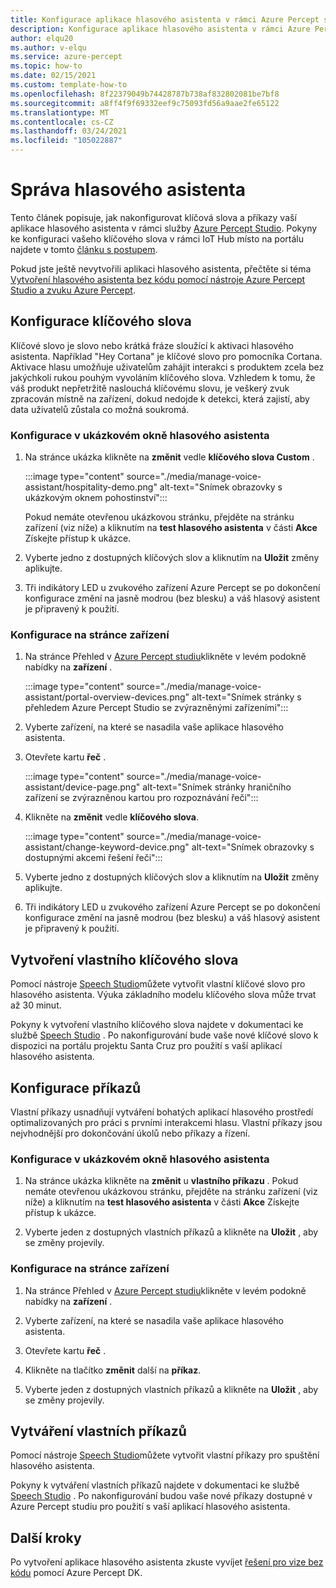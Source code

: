```yaml
---
title: Konfigurace aplikace hlasového asistenta v rámci Azure Percept studia
description: Konfigurace aplikace hlasového asistenta v rámci Azure Percept studia
author: elqu20
ms.author: v-elqu
ms.service: azure-percept
ms.topic: how-to
ms.date: 02/15/2021
ms.custom: template-how-to
ms.openlocfilehash: 8f22379049b74428787b738af832802081be7bf8
ms.sourcegitcommit: a8ff4f9f69332eef9c75093fd56a9aae2fe65122
ms.translationtype: MT
ms.contentlocale: cs-CZ
ms.lasthandoff: 03/24/2021
ms.locfileid: "105022887"
---
```

# <a name="managing-your-voice-assistant"></a>Správa hlasového asistenta

Tento článek popisuje, jak nakonfigurovat klíčová slova a příkazy vaší aplikace hlasového asistenta v rámci služby [Azure Percept Studio](https://go.microsoft.com/fwlink/?linkid=2135819). Pokyny ke konfiguraci vašeho klíčového slova v rámci IoT Hub místo na portálu najdete v tomto [článku s postupem](./how-to-configure-voice-assistant.md).

Pokud jste ještě nevytvořili aplikaci hlasového asistenta, přečtěte si téma [Vytvoření hlasového asistenta bez kódu pomocí nástroje Azure Percept Studio a zvuku Azure Percept](./tutorial-no-code-speech.md).

## <a name="keyword-configuration"></a>Konfigurace klíčového slova

Klíčové slovo je slovo nebo krátká fráze sloužící k aktivaci hlasového asistenta. Například "Hey Cortana" je klíčové slovo pro pomocníka Cortana. Aktivace hlasu umožňuje uživatelům zahájit interakci s produktem zcela bez jakýchkoli rukou pouhým vyvoláním klíčového slova. Vzhledem k tomu, že váš produkt nepřetržitě naslouchá klíčovému slovu, je veškerý zvuk zpracován místně na zařízení, dokud nedojde k detekci, která zajistí, aby data uživatelů zůstala co možná soukromá.

### <a name="configuration-within-the-voice-assistant-demo-window"></a>Konfigurace v ukázkovém okně hlasového asistenta

1. Na stránce ukázka klikněte na **změnit** vedle **klíčového slova Custom** .

    :::image type="content" source="./media/manage-voice-assistant/hospitality-demo.png" alt-text="Snímek obrazovky s ukázkovým oknem pohostinství":::

    Pokud nemáte otevřenou ukázkovou stránku, přejděte na stránku zařízení (viz níže) a kliknutím na **test hlasového asistenta** v části **Akce** Získejte přístup k ukázce.

1. Vyberte jedno z dostupných klíčových slov a kliknutím na **Uložit** změny aplikujte.

1. Tři indikátory LED u zvukového zařízení Azure Percept se po dokončení konfigurace změní na jasně modrou (bez blesku) a váš hlasový asistent je připravený k použití.

### <a name="configuration-within-the-device-page"></a>Konfigurace na stránce zařízení

1. Na stránce Přehled v [Azure Percept studiu](https://go.microsoft.com/fwlink/?linkid=2135819)klikněte v levém podokně nabídky na **zařízení** .

    :::image type="content" source="./media/manage-voice-assistant/portal-overview-devices.png" alt-text="Snímek stránky s přehledem Azure Percept Studio se zvýrazněnými zařízeními":::

1. Vyberte zařízení, na které se nasadila vaše aplikace hlasového asistenta.

1. Otevřete kartu **řeč** .

    :::image type="content" source="./media/manage-voice-assistant/device-page.png" alt-text="Snímek stránky hraničního zařízení se zvýrazněnou kartou pro rozpoznávání řeči":::

1. Klikněte na **změnit** vedle **klíčového slova**.

    :::image type="content" source="./media/manage-voice-assistant/change-keyword-device.png" alt-text="Snímek obrazovky s dostupnými akcemi řešení řeči":::

1. Vyberte jedno z dostupných klíčových slov a kliknutím na **Uložit** změny aplikujte.

1. Tři indikátory LED u zvukového zařízení Azure Percept se po dokončení konfigurace změní na jasně modrou (bez blesku) a váš hlasový asistent je připravený k použití.

## <a name="create-a-custom-keyword"></a>Vytvoření vlastního klíčového slova

Pomocí nástroje [Speech Studio](https://speech.microsoft.com/)můžete vytvořit vlastní klíčové slovo pro hlasového asistenta. Výuka základního modelu klíčového slova může trvat až 30 minut.

Pokyny k vytvoření vlastního klíčového slova najdete v dokumentaci ke službě [Speech Studio](../cognitive-services/speech-service/custom-keyword-basics.md) . Po nakonfigurování bude vaše nové klíčové slovo k dispozici na portálu projektu Santa Cruz pro použití s vaší aplikací hlasového asistenta.

## <a name="commands-configuration"></a>Konfigurace příkazů

Vlastní příkazy usnadňují vytváření bohatých aplikací hlasového prostředí optimalizovaných pro práci s prvními interakcemi hlasu. Vlastní příkazy jsou nejvhodnější pro dokončování úkolů nebo příkazy a řízení.

### <a name="configuration-within-the-voice-assistant-demo-window"></a>Konfigurace v ukázkovém okně hlasového asistenta

1. Na stránce ukázka klikněte na **změnit** u **vlastního příkazu** . Pokud nemáte otevřenou ukázkovou stránku, přejděte na stránku zařízení (viz níže) a kliknutím na **test hlasového asistenta** v části **Akce** Získejte přístup k ukázce.

1. Vyberte jeden z dostupných vlastních příkazů a klikněte na **Uložit** , aby se změny projevily.

### <a name="configuration-within-the-device-page"></a>Konfigurace na stránce zařízení

1. Na stránce Přehled v [Azure Percept studiu](https://go.microsoft.com/fwlink/?linkid=2135819)klikněte v levém podokně nabídky na **zařízení** .

1. Vyberte zařízení, na které se nasadila vaše aplikace hlasového asistenta.

1. Otevřete kartu **řeč** .

1. Klikněte na tlačítko **změnit** další na **příkaz**.

1. Vyberte jeden z dostupných vlastních příkazů a klikněte na **Uložit** , aby se změny projevily.

## <a name="create-custom-commands"></a>Vytváření vlastních příkazů

Pomocí nástroje [Speech Studio](https://speech.microsoft.com/)můžete vytvořit vlastní příkazy pro spuštění hlasového asistenta.

Pokyny k vytváření vlastních příkazů najdete v dokumentaci ke službě [Speech Studio](../cognitive-services/speech-service/quickstart-custom-commands-application.md) . Po nakonfigurování budou vaše nové příkazy dostupné v Azure Percept studiu pro použití s vaší aplikací hlasového asistenta.

## <a name="next-steps"></a>Další kroky

Po vytvoření aplikace hlasového asistenta zkuste vyvíjet [řešení pro vize bez kódu](./tutorial-nocode-vision.md) pomocí Azure Percept DK.
